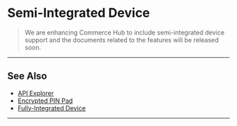 # Semi-Integrated Device

<!-- theme: danger -->
> We are enhancing Commerce Hub to include semi-integrated device support and the documents related to the features will be released soon.

---

## See Also

- [API Explorer](../api/?type=post&path=/payments/v1/charges)
- [Encrypted PIN Pad](?path=docs/In-Person/Integrations/Encrypted-PIN-Pad.md)
- [Fully-Integrated Device](?path=docs/In-Person/Integrations/Fully-Integrated.md)

---
